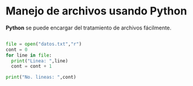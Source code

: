 # Manejo de archivos usando Python


**Python** se puede encargar del tratamiento de archivos fácilmente.


```python

file = open("datos.txt","r")
cont = 0
for line in file:
  print("Linea: ",line)
  cont = cont + 1

print("No. lineas: ",cont)
```
